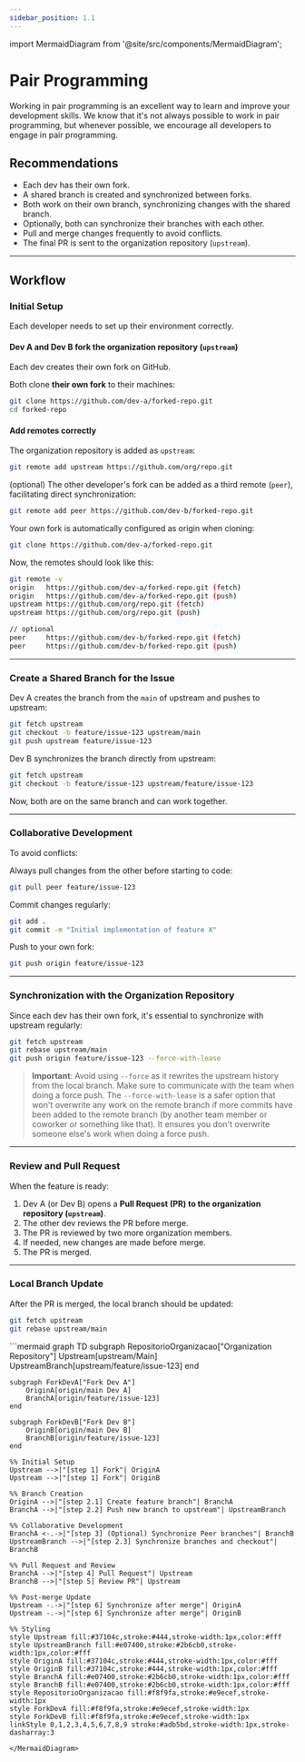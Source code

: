 ```yaml
---
sidebar_position: 1.1
---
```


import MermaidDiagram from '@site/src/components/MermaidDiagram';

# Pair Programming

Working in pair programming is an excellent way to learn and improve your development skills. We know that it's not always possible to work in pair programming, but whenever possible, we encourage all developers to engage in pair programming.

## **Recommendations**

- Each dev has their own fork.
- A shared branch is created and synchronized between forks.
- Both work on their own branch, synchronizing changes with the shared branch.
- Optionally, both can synchronize their branches with each other.
- Pull and merge changes frequently to avoid conflicts.
- The final PR is sent to the organization repository (`upstream`).

---

## Workflow

### Initial Setup
Each developer needs to set up their environment correctly.

#### Dev A and Dev B fork the organization repository (`upstream`)

Each dev creates their own fork on GitHub.

Both clone **their own fork** to their machines:

```bash
git clone https://github.com/dev-a/forked-repo.git
cd forked-repo
```

#### Add remotes correctly

The organization repository is added as `upstream`:

```bash
git remote add upstream https://github.com/org/repo.git
```
(optional) The other developer's fork can be added as a third remote (`peer`), facilitating direct synchronization:

```bash
git remote add peer https://github.com/dev-b/forked-repo.git
```

Your own fork is automatically configured as origin when cloning:

```bash
git clone https://github.com/dev-a/forked-repo.git
```

Now, the remotes should look like this:

```bash
git remote -v
origin   https://github.com/dev-a/forked-repo.git (fetch)
origin   https://github.com/dev-a/forked-repo.git (push)
upstream https://github.com/org/repo.git (fetch)
upstream https://github.com/org/repo.git (push)

// optional
peer     https://github.com/dev-b/forked-repo.git (fetch)
peer     https://github.com/dev-b/forked-repo.git (push)
```

---

### Create a Shared Branch for the Issue

Dev A creates the branch from the `main` of upstream and pushes to upstream:

```bash
git fetch upstream
git checkout -b feature/issue-123 upstream/main
git push upstream feature/issue-123
```

Dev B synchronizes the branch directly from upstream:

```bash
git fetch upstream
git checkout -b feature/issue-123 upstream/feature/issue-123
```

Now, both are on the same branch and can work together.

---

### Collaborative Development

To avoid conflicts:

Always pull changes from the other before starting to code:

```bash
git pull peer feature/issue-123
```

Commit changes regularly:

```bash
git add .
git commit -m "Initial implementation of feature X"
```

Push to your own fork:

```bash
git push origin feature/issue-123
```

---

### Synchronization with the Organization Repository
Since each dev has their own fork, it's essential to synchronize with upstream regularly:
```bash
git fetch upstream
git rebase upstream/main
git push origin feature/issue-123 --force-with-lease
```

> **Important**: Avoid using `--force` as it rewrites the upstream history from the local branch. Make sure to communicate with the team when doing a force push. The `--force-with-lease` is a safer option that won't overwrite any work on the remote branch if more commits have been added to the remote branch (by another team member or coworker or something like that). It ensures you don't overwrite someone else's work when doing a force push.

---

### Review and Pull Request
When the feature is ready:
1. Dev A (or Dev B) opens a **Pull Request (PR) to the organization repository (`upstream`)**.
2. The other dev reviews the PR before merge.
3. The PR is reviewed by two more organization members.
4. If needed, new changes are made before merge.
5. The PR is merged.
---

### Local Branch Update
After the PR is merged, the local branch should be updated:
```bash
git fetch upstream
git rebase upstream/main
```

<MermaidDiagram>
```mermaid
graph TD
    subgraph RepositorioOrganizacao["Organization Repository"]
        Upstream[upstream/Main]
        UpstreamBranch[upstream/feature/issue-123]
    end

    subgraph ForkDevA["Fork Dev A"]
        OriginA[origin/main Dev A]
        BranchA[origin/feature/issue-123]
    end

    subgraph ForkDevB["Fork Dev B"]
        OriginB[origin/main Dev B]
        BranchB[origin/feature/issue-123]
    end

    %% Initial Setup
    Upstream -->|"[step 1] Fork"| OriginA
    Upstream -->|"[step 1] Fork"| OriginB

    %% Branch Creation
    OriginA -->|"[step 2.1] Create feature branch"| BranchA
    BranchA -->|"[step 2.2] Push new branch to upstream"| UpstreamBranch

    %% Collaborative Development
    BranchA <-.->|"[step 3] (Optional) Synchronize Peer branches"| BranchB
    UpstreamBranch -->|"[step 2.3] Synchronize branches and checkout"| BranchB

    %% Pull Request and Review
    BranchA -->|"[step 4] Pull Request"| Upstream
    BranchB -->|"[step 5] Review PR"| Upstream

    %% Post-merge Update
    Upstream -.->|"[step 6] Synchronize after merge"| OriginA
    Upstream -.->|"[step 6] Synchronize after merge"| OriginB

    %% Styling
    style Upstream fill:#37104c,stroke:#444,stroke-width:1px,color:#fff
    style UpstreamBranch fill:#e07400,stroke:#2b6cb0,stroke-width:1px,color:#fff
    style OriginA fill:#37104c,stroke:#444,stroke-width:1px,color:#fff
    style OriginB fill:#37104c,stroke:#444,stroke-width:1px,color:#fff
    style BranchA fill:#e07400,stroke:#2b6cb0,stroke-width:1px,color:#fff
    style BranchB fill:#e07400,stroke:#2b6cb0,stroke-width:1px,color:#fff
    style RepositorioOrganizacao fill:#f8f9fa,stroke:#e9ecef,stroke-width:1px
    style ForkDevA fill:#f8f9fa,stroke:#e9ecef,stroke-width:1px
    style ForkDevB fill:#f8f9fa,stroke:#e9ecef,stroke-width:1px
    linkStyle 0,1,2,3,4,5,6,7,8,9 stroke:#adb5bd,stroke-width:1px,stroke-dasharray:3
```
</MermaidDiagram>
